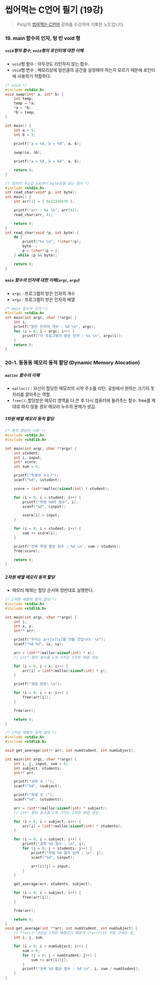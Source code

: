 # 씹어먹는 C언어 필기 (19강)

> Psi님의 [씹어먹는 C언어](<https://modoocode.com/231>) 강좌를 수강하며 기록한 노트입니다.



### 19. main 함수의 인자,  텅 빈 void 형

##### `void`형의 함수, `void`형의 포인터에 대한 이해

- `void`형 함수 : 아무것도 리턴하지 않는 함수.
- `void`형 변수 : 메모리상에 얼만큼의 공간을 설정해야 하는지 모르기 때문에 포인터에 사용하기 적합하다.

```c
/* void */
#include <stdio.h>
void swap(int* a, int* b) {
    int temp;
    temp = *a;
    *a = *b;
    *b = temp;
}

int main() {
    int a = 5;
    int b = 3;
    
    printf("a = %d, b = %d", a, b);

    swap(&a, &b);

    printf("a = %d, b = %d", a, b);

    return 0;
}

```

```c
/* 임의의 주소값 p로부터 byte만큼 읽는 함수 */
#include <stdio.h>
int read_char(void* p, int byte);
int main() {
    int arr[1] = { 0x12345678 };

    printf("arr : %x \n", arr[0]);
    read_char(arr, 4);

    return 0;
}
int read_char(void *p, int byte) {
    do {
        printf("%x \n", *(char*)p);
        byte--;
        p = (char*)p + 1;
    } while (p && byte);

    return 0;
}

```



##### `main` 함수의 인자에 대한 이해(`argc`, `argv`)

- `argc` : 프로그램의 받은 인자의 개수
- `argv` :  프로그램이 받은 인자의 배열

```c
/* main 함수의 인자 */
#include <stdio.h>
int main(int argc, char **argv) {
    int i;
    printf("받은 인자의 개수 : %d \n", argc);
    for (i = 0; i < argc; i++) {
        printf("이 프로그램이 받은 인자 : %s \n", argv[i]);
    }
    return 0;
}
```



### 20-1. 동동동 메모리 동적 할당 (Dynamic Memory Alocation)

##### `malloc` 함수의 이해

- `malloc()` : 자신이 할당한 메모리의 시작 주소를 리턴. 공원에서 원하는 크기의 돗자리를 깔아주는 역할.
- `free()`: 할당받은 메모리 영역을 다 쓴 후 다시 컴퓨터에 돌려주는 함수. free를 제대로 하지 않을 경우 메모리 누수의 문제가 생김.



##### 1차원 배열 메모리 동적 할당 

```c
/* 동적 할당의 이용 */
#include <stdio.h>
#include <stdlib.h>

int main(int argc, char **argv) {
    int student;
    int i, input;
    int* score;
    int sum = 0;

    printf("학생의 수는?");
    scanf("%d", &student);

    score = (int*)malloc(sizeof(int) * student);

    for (i = 0; i < student; i++) {
        printf("학생 %d의 점수", i);
        scanf("%d", &input);

        score[i] = input;
    }

    for (i = 0; i < student; i++) {
        sum += score[i];
    }

    printf("전체 학생 평균 점수 : %d \n", sum / student);
    free(score);

    return 0;
}
```



##### 

##### 2차원 배열 메모리 동적 할당

- 메모리 해제는 할당 순서와 정반대로 실행한다.

```c
/* 2차원 배열의 동적 할당 */
#include <stdio.h>
#include <stdlib.h>

int main(int argc, char **argv) {
    int i;
    int x, y;
    int** arr;

    printf("우리는 arr[x][y]를 만들 것입니다. \n");
    scanf("%d %d", &x, &y);

    arr = (int**)malloc(sizeof(int) * x);
    // int* 형의 원소를 x개 가지는 1차원 배열 생성

    for (i = 0; i < x; i++) {
        arr[i] = (int*)malloc(sizeof(int) * y);
    }

    printf("생성 완료! \n");

    for (i = 0; i < x; i++) {
        free(arr[i]);
    }

    free(arr);

    return 0;
}
```

```c
/* 2차원 배열의 동적 할당 */
#include <stdio.h>
#include <stdlib.h>

void get_average(int** arr, int numStudent, int numSubject);

int main(int argc, char **argv) {
    int i, j, input, sum = 0;
    int subject, students;
    int** arr;

    printf("과목 수 :");
    scanf("%d", &subject);

    printf("학생 수 :");
    scanf("%d", &students);

    arr = (int**)malloc(sizeof(int) * subject);
    // int* 형의 원소를 x개 가지는 1차원 배열 생성

    for (i = 0; i < subject; i++) {
        arr[i] = (int*)malloc(sizeof(int) * students);
    }

    for (i = 0; i < subject; i++) {
        printf("과목 %d 점수 : \n", i);
        for (j = 0; j < students; j++) {
            printf("학생 %d 점수 입력 : \n", j);
            scanf("%d", &input);

            arr[i][j] = input;
        }
    }

    get_average(arr, students, subject);

    for (i = 0; i < subject; i++) {
        free(arr[i]);
    }

    free(arr);

    return 0;
}
void get_average(int **arr, int numStudent, int numSubject) {
    // **arr는 사실상 1차원 배열이기 때문에 (*arr)[3] 처럼 안써도 됨,
    int i, j, sum;

    for (i = 0; i < numSubject; i++) {
        sum = 0;
        for (j = 0; j < numStudent; j++) {
            sum += arr[i][j];
        }
        printf("과목 %d 평균 점수 : %d \n", i, sum / numStudent);
    }
}
```

